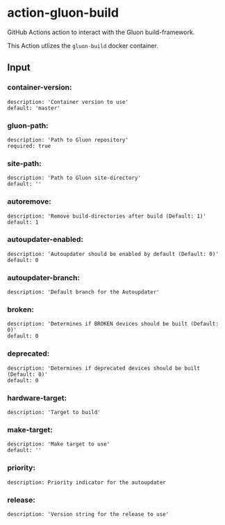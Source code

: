 # action-gluon-build

GitHub Actions action to interact with the Gluon build-framework.

This Action utlizes the `gluon-build` docker container.


## Input

### container-version:
    description: 'Container version to use'
    default: 'master'

### gluon-path:
    description: 'Path to Gluon repository'
    required: true
### site-path:
    description: 'Path to Gluon site-directory'
    default: ''
### autoremove:
    description: 'Remove build-directories after build (Default: 1)'
    default: 1
### autoupdater-enabled:
    description: 'Autoupdater should be enabled by default (Default: 0)'
    default: 0
### autoupdater-branch:
    description: 'Default branch for the Autoupdater'
### broken:
    description: 'Determines if BROKEN devices should be built (Default: 0)'
    default: 0
### deprecated:
    description: 'Determines if deprecated devices should be built (Default: 0)'
    default: 0
### hardware-target:
    description: 'Target to build'
### make-target:
    description: 'Make target to use'
    default: ''
### priority:
    description: Priority indicator for the autoupdater
### release:
    description: 'Version string for the release to use'
